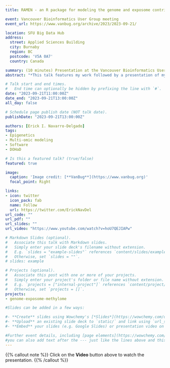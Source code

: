 ```yaml
---
title: RAMEN - an R package for modeling the genome and exposome contribution to DNA methylome variability

event: Vancouver Bioinformatics User Group meeting
event_url: https://www.vanbug.org/archive/2023/2023-09-21/

location: SFU Big Data Hub
address:
  street: Applied Sciences Building
  city: Burnaby
  region: BC
  postcode: 'V5A 0A7'
  country: Canada

summary: (10 minutes) Presentation at the Vancouver Bioinformatics User Group meeting in September 2023. Sharing the stage with my supervisor Dr. Keegan Korthauer, who talks about the overall research themes in our lab. 
abstract: "*This talk features my work followed by a presentation of my supervisor Dr. Korthauer, who further details the research that is carried out in our lab.* DNA methylation (DNAme) is an epigenetic mark that can regulate the genome, and its variability has been associated with phenotypic changes. Studies in birth tissues suggest that genetics (G) and environmental (E) factors jointly better explain DNAme variability in most of the newborn epigenome (75-89%). However, limitations of previous works are that the prenatal environment has been represented by a small set of variables (<20). Furthermore, past methodologies can be improved by clustering proximal DNAme sites into regions that exhibit high chances of working as units, taking into account the design of the DNAme microarrays, and implementing embedded variable selection methods. Our current study addresses these gaps and estimates the contribution of G and E to DNAme variability at birth. Using cord blood samples of CHILD, a comprehensively characterized and geographically diverse Canadian cohort (n=712, 92 E variables), we aimed to 1) identify Variable Methylated Regions (VMRs) which consist of two or more highly variable and correlated probes < 1kb apart or of highly variable probes with no nearby measured CpG in the array, and 2) analyze the association of VMR DNAme levels with G across cis SNPs ≤ 1 Mb apart and E across four main dimensions of the prenatal environment (parental psychosocial, maternal health, built environment, and maternal nutrition). Our work highlights the role of G in DNAme and the importance of addressing it in epigenetic association studies jointly with environmental exposures. Furthermore, we developed an R package: Regional Association of Methylation variability with ENvironment and genotype (RAMEN; github.com/ErickNavarroD/RAMEN), which provides the community an easy-to-use pipeline to replicate our methodology in other cohorts and reproduce our findings."

# Talk start and end times.
#   End time can optionally be hidden by prefixing the line with `#`.
date: "2023-09-21T11:00:00Z"
date_end: "2023-09-21T13:00:00Z"
all_day: false

# Schedule page publish date (NOT talk date).
publishDate: "2023-09-21T13:00:00Z"

authors: [Erick I. Navarro-Delgado]
tags: 
- Epigenetics
- Multi-omic modeling
- Software
- DOHaD

# Is this a featured talk? (true/false)
featured: true 

image:
  caption: 'Image credit: [**VanBug**](https://www.vanbug.org)'
  focal_point: Right

links:
- icon: twitter
  icon_pack: fab
  name: Follow
  url: https://twitter.com/ErickNavDel
url_code: ""
url_pdf: ""
url_slides: ""
url_video: "https://www.youtube.com/watch?v=hoU7QEJIAPw"

# Markdown Slides (optional).
#   Associate this talk with Markdown slides.
#   Simply enter your slide deck's filename without extension.
#   E.g. `slides = "example-slides"` references `content/slides/example-slides.md`.
#   Otherwise, set `slides = ""`.
# slides: example

# Projects (optional).
#   Associate this post with one or more of your projects.
#   Simply enter your project's folder or file name without extension.
#   E.g. `projects = ["internal-project"]` references `content/project/deep-learning/index.md`.
#   Otherwise, set `projects = []`.
projects:
- genome-exposome-methylome

#Slides can be added in a few ways:

#- **Create** slides using Wowchemy's [*Slides*](https://wowchemy.com/docs/managing-content/#create-slides) feature and link using #`slides` parameter in the front matter of the talk file
#- **Upload** an existing slide deck to `static/` and link using `url_slides` parameter in the front matter of the talk file
#- **Embed** your slides (e.g. Google Slides) or presentation video on this page using #[shortcodes](https://wowchemy.com/docs/writing-markdown-latex/).

#Further event details, including [page elements](https://wowchemy.com/docs/writing-markdown-latex/) such as image galleries, can be #added to the body of this page.
#you can also add text after the --- just like the lines above and this will be featured in the page. 
---
```


{{% callout note %}}
Click on the **Video** button above to watch the presentation.
{{% /callout %}}

